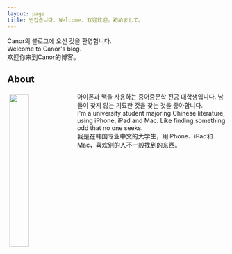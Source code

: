 ```yaml
---
layout: page
title: 반갑습니다. Welcome. 欢迎欢迎。初めまして。
---
```


<p class="message">
    Canor의 블로그에 오신 것을 환영합니다.<br/>
    Welcome to Canor's blog.<br/>
    欢迎你来到Canor的博客。
</p>

## About

<p class="message">
    <img src="https://twitter.com/psCanor/profile_image?size=original" width="30%" align="left" style="margin: 5px">
    아이폰과 맥을 사용하는 중어중문학 전공 대학생입니다. 남들이 찾지 않는 기묘한 것을 찾는 것을 좋아합니다.<br/>
    I'm a university student majoring Chinese literature, using iPhone, iPad and Mac. Like finding something odd that no one seeks.<br/>
    我是在韩国专业中文的大学生，用iPhone、iPad和Mac，喜欢别的人不一般找到的东西。
</p>